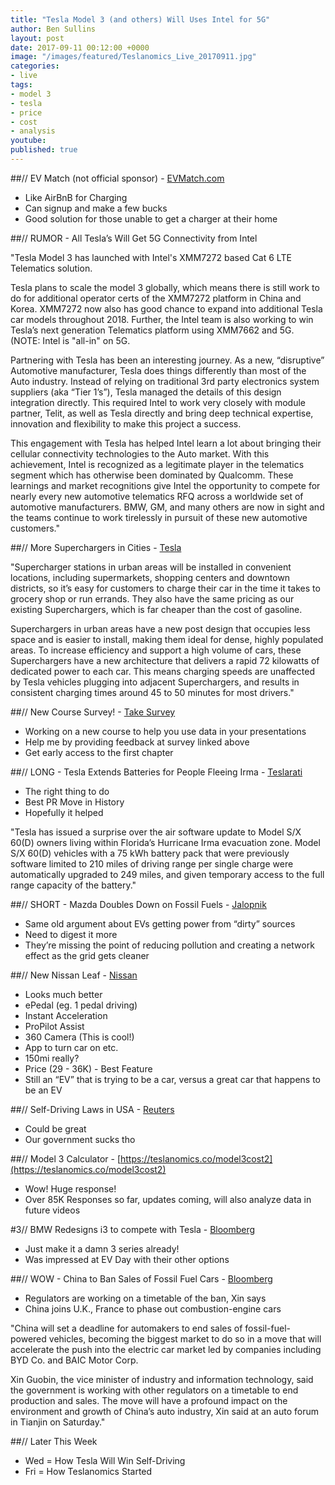 ```yaml
---
title: "Tesla Model 3 (and others) Will Uses Intel for 5G"
author: Ben Sullins
layout: post
date: 2017-09-11 00:12:00 +0000
image: "/images/featured/Teslanomics_Live_20170911.jpg"
categories:
- live
tags:
- model 3
- tesla
- price
- cost
- analysis
youtube:
published: true
---
```

##// EV Match (not official sponsor) - [EVMatch.com](https://www.evmatch.com/)
 - Like AirBnB for Charging
 - Can signup and make a few bucks
 - Good solution for those unable to get a charger at their home

##// RUMOR - All Tesla’s Will Get 5G Connectivity from Intel

"Tesla Model 3 has launched with Intel's XMM7272 based Cat 6 LTE Telematics solution.

Tesla plans to scale the model 3 globally, which means there is still work to do for additional operator certs of the XMM7272 platform in China and Korea.  XMM7272 now also has good chance to expand into additional Tesla car models throughout 2018.  Further, the Intel team is also working to win Tesla’s next generation Telematics platform using XMM7662 and 5G. (NOTE: Intel is "all-in" on 5G.

Partnering with Tesla has been an interesting journey.  As a new, “disruptive” Automotive manufacturer, Tesla does things differently than most of the Auto industry. Instead of relying on traditional 3rd party electronics system suppliers (aka “Tier 1’s”), Tesla managed the details of this design integration directly.  This required Intel to work very closely with module partner, Telit, as well as Tesla directly and bring deep technical expertise, innovation and flexibility to make this project a success.

This engagement with Tesla has helped Intel learn a lot about bringing their cellular connectivity technologies to the Auto market. With this achievement, Intel is recognized as a legitimate player in the telematics segment which has otherwise been dominated by Qualcomm.  These learnings and market recognitions give Intel the opportunity to compete for nearly every new automotive telematics RFQ across a worldwide set of automotive manufacturers.  BMW, GM, and many others are now in sight and the teams continue to work tirelessly in pursuit of these new automotive customers."

##// More Superchargers in Cities - [Tesla](https://www.tesla.com/blog/supercharging-cities)

"Supercharger stations in urban areas will be installed in convenient locations, including supermarkets, shopping centers and downtown districts, so it’s easy for customers to charge their car in the time it takes to grocery shop or run errands. They also have the same pricing as our existing Superchargers, which is far cheaper than the cost of gasoline.

Superchargers in urban areas have a new post design that occupies less space and is easier to install, making them ideal for dense, highly populated areas. To increase efficiency and support a high volume of cars, these Superchargers have a new architecture that delivers a rapid 72 kilowatts of dedicated power to each car. This means charging speeds are unaffected by Tesla vehicles plugging into adjacent Superchargers, and results in consistent charging times around 45 to 50 minutes for most drivers."


##// New Course Survey! - [Take Survey](https://teslanomics.co/c1)
 - Working on a new course to help you use data in your presentations
 - Help me by providing feedback at survey linked above
 - Get early access to the first chapter


##// LONG - Tesla Extends Batteries for People Fleeing Irma - [Teslarati](http://www.teslarati.com/tesla-issues-software-update-help-owners-flee-hurricane-irmas-evacuation-zone/)
 - The right thing to do
 - Best PR Move in History
 - Hopefully it helped

"Tesla has issued a surprise over the air software update to Model S/X 60(D) owners living within Florida’s Hurricane Irma evacuation zone. Model S/X 60(D) vehicles with a 75 kWh battery pack that were previously software limited to 210 miles of driving range per single charge were automatically upgraded to 249 miles, and given temporary access to the full range capacity of the battery."

##// SHORT - Mazda Doubles Down on Fossil Fuels - [Jalopnik](http://jalopnik.com/mazda-would-like-to-remind-you-all-that-electric-cars-a-1802765273)
 - Same old argument about EVs getting power from “dirty” sources
 - Need to digest it more
 - They’re missing the point of reducing pollution and creating a network effect as the grid gets cleaner

##// New Nissan Leaf - [Nissan](https://www.nissanusa.com/electric-cars/2018-leaf/)
 - Looks much better
 - ePedal (eg. 1 pedal driving)
 - Instant Acceleration
 - ProPilot Assist
 - 360 Camera (This is cool!)
 - App to turn car on etc.
 - 150mi really?
 - Price (29 - 36K) - Best Feature
 - Still an “EV” that is trying to be a car, versus a great car that happens to be an EV

##// Self-Driving Laws in USA - [Reuters](https://www.reuters.com/article/us-autos-selfdriving/house-unanimously-approves-sweeping-self-driving-car-measure-idUSKCN1BH2B2)
 - Could be great
 - Our government sucks tho

##// Model 3 Calculator - [https://teslanomics.co/model3cost2](https://teslanomics.co/model3cost2)
 - Wow! Huge response!
 - Over 85K Responses so far, updates coming, will also analyze data in future videos

#3// BMW Redesigns i3 to compete with Tesla - [Bloomberg](https://www.bloomberg.com/news/articles/2017-08-28/bmw-makes-electric-i3-city-car-look-less-odd-to-counter-tesla)
 - Just make it a damn 3 series already!
 - Was impressed at EV Day with their other options

##// WOW - China to Ban Sales of Fossil Fuel Cars - [Bloomberg](https://www.bloomberg.com/news/articles/2017-09-09/china-to-ban-sale-of-fossil-fuel-cars-in-electric-vehicle-push)
 - Regulators are working on a timetable of the ban, Xin says
 - China joins U.K., France to phase out combustion-engine cars

"China will set a deadline for automakers to end sales of fossil-fuel-powered vehicles, becoming the biggest market to do so in a move that will accelerate the push into the electric car market led by companies including BYD Co. and BAIC Motor Corp.

Xin Guobin, the vice minister of industry and information technology, said the government is working with other regulators on a timetable to end production and sales. The move will have a profound impact on the environment and growth of China’s auto industry, Xin said at an auto forum in Tianjin on Saturday."

##// Later This Week
 - Wed = How Tesla Will Win Self-Driving
 - Fri = How Teslanomics Started
